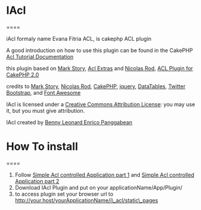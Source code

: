 # IAcl
====

iAcl formaly name Evana Fitria ACL, is cakephp ACL plugin

A good introduction on how to use this plugin can be found in the CakePHP [Acl Tutorial Documentation](http://book.cakephp.org/2.0/en/tutorials-and-examples/simple-acl-controlled-application/simple-acl-controlled-application.html)

this plugin based on [Mark Story](http://mark-story.com/), [Acl Extras](https://github.com/markstory/acl_extras) and [Nicolas Rod](http://www.alaxos.net/), [ACL Plugin for CakePHP 2.0](http://www.alaxos.net/blaxos/pages/view/plugin_acl_2.0)

credits to [Mark Story](http://mark-story.com/), [Nicolas Rod](http://www.alaxos.net/), [CakePHP](http://cakephp.org/), [jquery](http://jquery.com/), [DataTables](http://www.datatables.net/), [Twitter Bootstrap](http://twitter.github.io/bootstrap/), and [Font Awesome](http://fortawesome.github.io/Font-Awesome/)

IAcl is licensed under a [Creative Commons Attribution License](http://creativecommons.org/licenses/by/3.0/us/): you may use it, but you must give attribution.

IAcl created by [Benny Leonard Enrico Panggabean](http://whiteboks.com)

# How To install
====

1. Follow [Simple Acl controlled Application part 1](http://book.cakephp.org/2.0/en/tutorials-and-examples/simple-acl-controlled-application/simple-acl-controlled-application.html) and [Simple Acl controlled Application part 2](http://book.cakephp.org/2.0/en/tutorials-and-examples/simple-acl-controlled-application/part-two.html)
2. Download IAcl Plugin and put on your applicationName/App/Plugin/
3. to access plugin set your browser url to http://your.host/yourApplicationName/i\_acl/static\_pages
